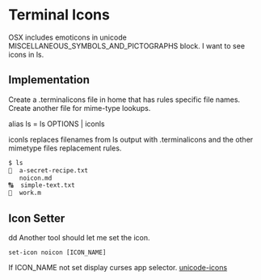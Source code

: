 # Terminal Icons
OSX includes emoticons in unicode MISCELLANEOUS_SYMBOLS_AND_PICTOGRAPHS block.
I want to see icons in ls.

## Implementation

Create a .terminalicons file in home that has rules specific file names.
Create another file for mime-type lookups.

alias ls = ls OPTIONS | iconls 

iconls replaces filenames from ls output with .terminalicons and the other mimetype files replacement rules.
 
``` bash
$ ls 
🍺  a-secret-recipe.txt
   noicon.md
🔠  simple-text.txt
📱  work.m
```

## Icon Setter
dd
Another tool should let me set the icon.
```
set-icon noicon [ICON_NAME]
```
If ICON_NAME not set display curses app selector.
[unicode-icons](http://www.fileformat.info/info/unicode/block/miscellaneous_symbols_and_pictographs/utf8test.htm)
